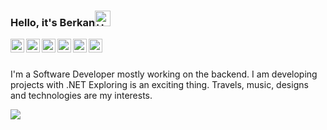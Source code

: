 

### Hello, it's Berkan<img alt="Hello" width="25" src="https://user-images.githubusercontent.com/27498814/109383743-80eae680-78f9-11eb-8dbd-7ae5a7559249.gif" />

<a href="https://www.linkedin.com/in/berkancelik/">
  <img align="left" alt="LinkedIn" width="22px" src="https://user-images.githubusercontent.com/27498814/109384021-3ff3d180-78fb-11eb-9000-421b983e407e.png" />
</a>

<a href="https://dev.to/berkancelik" target="blank"><img align="left" src="https://raw.githubusercontent.com/rahuldkjain/github-profile-readme-generator/master/src/images/icons/Social/devto.svg" alt="apobozdag" width="22px" /></a>

<a href="https://stackoverflow.com/users/18999798/berkan-%c3%87elik" target="blank"><img align="left" src="https://raw.githubusercontent.com/rahuldkjain/github-profile-readme-generator/master/src/images/icons/Social/stack-overflow.svg" alt="5874745" width="22px" /></a>

<a href="https://www.instagram.com/berkancelik0/?hl=tr">
  <img align="left" alt="Instagram" width="22px" src="https://user-images.githubusercontent.com/27498814/109383899-9f9dad00-78fa-11eb-98da-7cf19c69dcfd.png" />
</a>

<a href="https://twitter.com/berkannclkk">
  <img align="left" alt="Twitter" width="22px" src="https://user-images.githubusercontent.com/27498814/109383921-b93ef480-78fa-11eb-8945-3e10f7942b69.png" />
</a>

<a href="mailto:celikberkan1@outlook.com">
  <img align="left" alt="Email" width="22px" src="https://user-images.githubusercontent.com/27498814/109384016-3e2a0e00-78fb-11eb-8547-a1fe5998a1f9.png" />
</a>
<br />
<br />

I'm a Software Developer mostly working on the backend. I am developing projects with .NET Exploring is an exciting thing. Travels, music, designs and technologies are my interests.
  
![](https://media.giphy.com/media/Nx0rz3jtxtEre/giphy.gif)



<br/>
